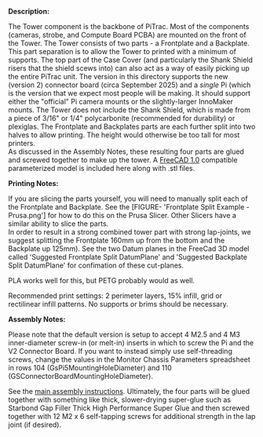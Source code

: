 ﻿**Description:**

The Tower component is the backbone of PiTrac.  Most of the components (cameras, strobe, and Compute Board PCBA) are mounted on the front of the Tower. The Tower consists of two parts - a Frontplate and a Backplate.  This part separation is to allow the Tower to printed with a minimum of supports.  The top part of the Case Cover (and particularly the Shank Shield risers that the shield scews into) can also act as a way of easily picking up the entire PiTrac unit.
The version in this directory supports the new (version 2) connector board (circa September 2025) and a *single* Pi (which is the version that we expect most people will be making.  It should support either the "official" Pi camera mounts or the slightly-larger InnoMaker mounts.
The Tower does not include the Shank Shield, which is made from a piece of 3/16" or 1/4" polycarbonite (recommended for durability) or plexiglas.
The Frontplate and Backplates parts are each further split into two halves to allow printing.  The height would otherwise be too tall for most printers.  
As discussed in the Assembly Notes, these resulting four parts are glued and screwed together to make up the tower.
A [FreeCAD 1.0](https://www.freecad.org/downloads.php) compatible parameterized model is included here along with .stl files.

**Printing Notes:**

If you are slicing the parts yourself, you will need to manually split each of the Frontplate and Backplate.  See the [FIGURE- 'Frontplate Split Example - Prusa.png'] for how to do this on the Prusa Slicer.  Other Slicers have a similar ability to slice the parts.  
In order to result in a strong combined tower part with strong lap-joints, we suggest splitting the Frontplate 160mm up from the bottom and the Backplate up 125mm).  See the two Datum planes in the FreeCad 3D model called 'Suggested Frontplate Split DatumPlane' and 'Suggested Backplate Split DatumPlane' for confimation of these cut-planes.

PLA works well for this, but PETG probably would as well. 

Recommended print settings: 2 perimeter layers, 15% infill, grid or rectilinear infill patterns.  No supports or brims should be necessary.

**Assembly Notes:**

Please note that the default version is setup to accept 4 M2.5 and 4 M3 inner-diameter screw-in (or melt-in) inserts in which to screw the Pi and the V2 Connector Board.  If you want to instead simply use self-threading screws, change the values in the Monitor Chassis Parameters spreadsheet in rows 104 (GsPi5MountingHoleDiameter) and 110 (GSConnectorBoardMountingHoleDiameter).

See the [main assembly instructions](https://jamespilgrim.github.io/PiTrac/hardware/assembly-guide.html).
Ultimately, the four parts will be glued together with something like thick, slower-drying super-glue such as Starbond Gap Filler Thick High Performance Super Glue and then screwed together with 
12 M2 x 6 self-tapping screws for additional strength in the lap joint (if desired).

